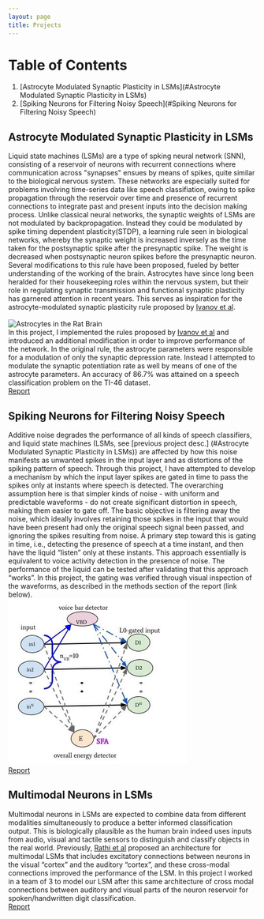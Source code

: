 ```yaml
---
layout: page
title: Projects
---
```

# Table of Contents
1. [Astrocyte Modulated Synaptic Plasticity in LSMs](#Astrocyte Modulated Synaptic Plasticity in LSMs)
2. [Spiking Neurons for Filtering Noisy Speech](#Spiking Neurons for Filtering Noisy Speech)

## Astrocyte Modulated Synaptic Plasticity in LSMs
Liquid state machines (LSMs) are a type of spking neural network (SNN), consisting of a reservoir of neurons with recurrent connections where communication across "synapses" ensues by means of spikes, quite similar to the biological nervous system. These networks are especially suited for problems involving time-series data like speech classifiation, owing to spike propagation through the reservoir over time and presence of recurrent connections to integrate past and present inputs into the decision making process. Unlike classical neural networks, the synaptic weights of LSMs are not modulated by backpropagation. Instead they could be modulated by spike timing dependent plasticity(STDP), a learning rule seen in biological networks, whereby the synaptic weight is increased inversely as the time taken for the postsynaptic spike after the presynaptic spike. The weight is decreased when postsynaptic neuron spikes before the presynaptic neuron. Several modifications to this rule have been proposed, fueled by better understanding of the working of the brain. Astrocytes have since long been heralded for their housekeeping roles within the nervous system, but their role in regulating synaptic transmission and functional synaptic plasticity has garnered attention in recent years. This serves as inspiration for the astrocyte-modulated synaptic plasticity rule proposed by [Ivanov et al](https://doi.org/10.48550/arXiv.2111.01760).  
<br/>
![Astrocytes in the Rat Brain](https://upload.wikimedia.org/wikipedia/commons/thumb/6/63/Astrocyte5.jpg/375px-Astrocyte5.jpg "Astrocyte cultured from rat brain tissue, source:Wikipedia")
<br/>
In this project, I implemented the rules proposed by  [Ivanov et al](https://doi.org/10.48550/arXiv.2111.01760) and introduced an additional modification in order to improve performance of the network. In the original rule, the astrocyte parameters were responsible for a modulation of only the synaptic depression rate. Instead I attempted to modulate the synaptic potentiation rate as well by means of one of the astrocyte parameters. An accuracy of 86.7% was attained on a speech classification problem on the TI-46 dataset.
<br/>
[Report](https://github.com/nivedya-nambiar/nivedyaweb/blob/master/assets/btp1/btp_report_190070039.pdf)

## Spiking Neurons for Filtering Noisy Speech
Additive noise degrades the performance of all kinds of speech classifiers, and liquid state machines (LSMs, see [previous project desc.] (#Astrocyte Modulated Synaptic Plasticity in LSMs)) are affected by how this noise manifests as unwanted spikes in the input layer and as distortions of the spiking pattern of speech. Through this project, I have attempted to develop a mechanism by which the input layer spikes are gated in time to pass the spikes only at instants where speech is detected. The overarching assumption here is that simpler kinds of noise - with uniform and predictable waveforms - do not create significant distortion in speech, making them easier to gate off. The basic objective is filtering away the noise, which ideally involves retaining those spikes in the input that would have been present had only the original speech signal been passed, and ignoring the spikes resulting from noise. A primary step toward this is gating in time, i.e., detecting the presence of speech at a time instant, and then have the liquid “listen” only at these instants. This approach essentially is equivalent to voice activity detection in the presence of noise. The performance of the liquid can be tested after validating that this approach “works”. In this project, the gating was verified through visual inspection of the waveforms, as described in the methods section of the report (link below).
<br/>
![Schematic of proposed spiking network](https://github.com/nivedya-nambiar/nivedyaweb/blob/master/assets/btp2/gating2SFA_scheme_crop.jpg?raw=true "Schematic of the proposed spiking network for gating noisy speech")
<br/>
[Report](https://github.com/nivedya-nambiar/nivedyaweb/blob/master/assets/btp2/report_190070039.pdf)

## Multimodal Neurons in LSMs
Multimodal neurons in LSMs are expected to combine data from different modalities simultaneously to produce a better informed classification output. This is biologically plausible as the human brain indeed uses inputs from audio, visual and tactile sensors to distinguish and classify objects in the real world. Previously, [Rathi et al](https://ieeexplore.ieee.org/document/8482490) proposed an architecture for multimodal LSMs that includes excitatory connections between neurons in the visual “cortex” and the auditory “cortex”, and these cross-modal connections improved the performance of the LSM. In this project I worked in a team of 3 to model our LSM after this same architecture of cross modal connections between auditory and visual parts of the neuron reservoir for spoken/handwritten digit classification.
<br/>
[Report](https://github.com/nivedya-nambiar/nivedyaweb/blob/master/assets/multimodal/Group2_stage2Report.pdf)
